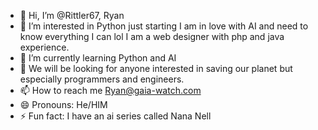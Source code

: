 - 👋 Hi, I’m @Rittler67, Ryan
- 👀 I’m interested in Python just starting I am in love with AI and need to know everything I can lol I am a web designer with php and java experience.
- 🌱 I’m currently learning Python and AI
- 💞️ We will be looking for anyone interested in saving our planet but especially programmers and engineers.  
- 📫 How to reach me Ryan@gaia-watch.com
- 😄 Pronouns: He/HIM
- ⚡ Fun fact: I have an ai series called Nana Nell

<!---
Rittler67/Rittler67 is a ✨ special ✨ repository because its `README.md` (this file) appears on your GitHub profile.
You can click the Preview link to take a look at your changes.
--->
